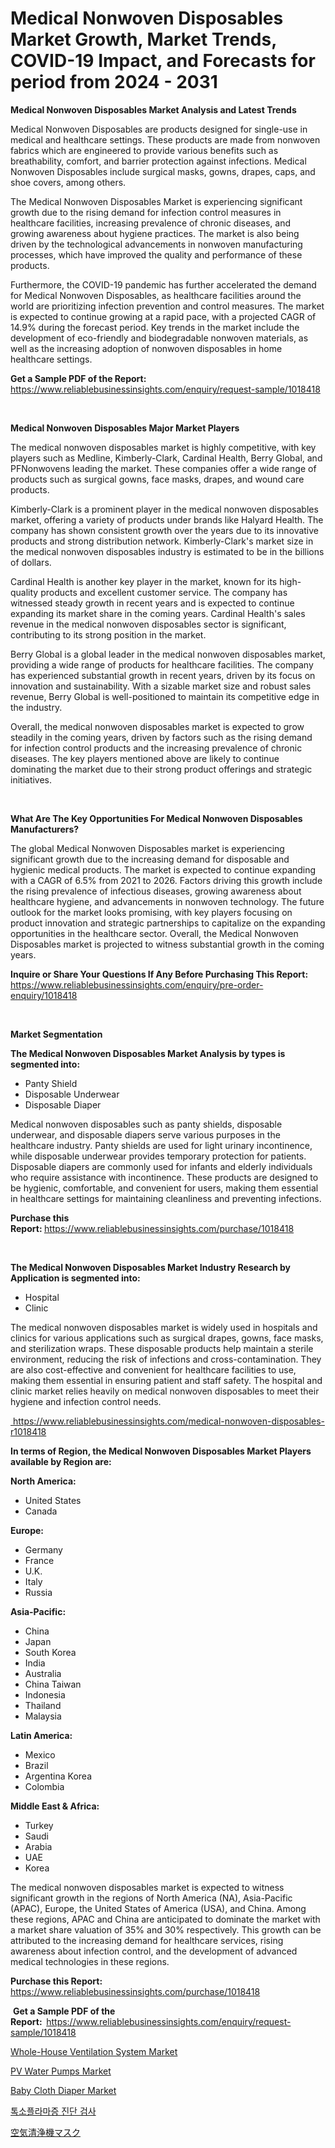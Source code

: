 <p><h1>Medical Nonwoven Disposables Market Growth, Market Trends, COVID-19 Impact, and Forecasts for period from 2024 - 2031</h1></p><p><strong>Medical Nonwoven Disposables Market Analysis and Latest Trends</strong></p>
<p><p>Medical Nonwoven Disposables are products designed for single-use in medical and healthcare settings. These products are made from nonwoven fabrics which are engineered to provide various benefits such as breathability, comfort, and barrier protection against infections. Medical Nonwoven Disposables include surgical masks, gowns, drapes, caps, and shoe covers, among others.</p><p>The Medical Nonwoven Disposables Market is experiencing significant growth due to the rising demand for infection control measures in healthcare facilities, increasing prevalence of chronic diseases, and growing awareness about hygiene practices. The market is also being driven by the technological advancements in nonwoven manufacturing processes, which have improved the quality and performance of these products.</p><p>Furthermore, the COVID-19 pandemic has further accelerated the demand for Medical Nonwoven Disposables, as healthcare facilities around the world are prioritizing infection prevention and control measures. The market is expected to continue growing at a rapid pace, with a projected CAGR of 14.9% during the forecast period. Key trends in the market include the development of eco-friendly and biodegradable nonwoven materials, as well as the increasing adoption of nonwoven disposables in home healthcare settings.</p></p>
<p><strong>Get a Sample PDF of the Report:&nbsp;</strong> <a href="https://www.reliablebusinessinsights.com/enquiry/request-sample/1018418">https://www.reliablebusinessinsights.com/enquiry/request-sample/1018418</a></p>
<p>&nbsp;</p>
<p><strong>Medical Nonwoven Disposables Major Market Players</strong></p>
<p><p>The medical nonwoven disposables market is highly competitive, with key players such as Medline, Kimberly-Clark, Cardinal Health, Berry Global, and PFNonwovens leading the market. These companies offer a wide range of products such as surgical gowns, face masks, drapes, and wound care products.</p><p>Kimberly-Clark is a prominent player in the medical nonwoven disposables market, offering a variety of products under brands like Halyard Health. The company has shown consistent growth over the years due to its innovative products and strong distribution network. Kimberly-Clark's market size in the medical nonwoven disposables industry is estimated to be in the billions of dollars.</p><p>Cardinal Health is another key player in the market, known for its high-quality products and excellent customer service. The company has witnessed steady growth in recent years and is expected to continue expanding its market share in the coming years. Cardinal Health's sales revenue in the medical nonwoven disposables sector is significant, contributing to its strong position in the market.</p><p>Berry Global is a global leader in the medical nonwoven disposables market, providing a wide range of products for healthcare facilities. The company has experienced substantial growth in recent years, driven by its focus on innovation and sustainability. With a sizable market size and robust sales revenue, Berry Global is well-positioned to maintain its competitive edge in the industry.</p><p>Overall, the medical nonwoven disposables market is expected to grow steadily in the coming years, driven by factors such as the rising demand for infection control products and the increasing prevalence of chronic diseases. The key players mentioned above are likely to continue dominating the market due to their strong product offerings and strategic initiatives.</p></p>
<p>&nbsp;</p>
<p><strong>What Are The Key Opportunities For Medical Nonwoven Disposables Manufacturers?</strong></p>
<p><p>The global Medical Nonwoven Disposables market is experiencing significant growth due to the increasing demand for disposable and hygienic medical products. The market is expected to continue expanding with a CAGR of 6.5% from 2021 to 2026. Factors driving this growth include the rising prevalence of infectious diseases, growing awareness about healthcare hygiene, and advancements in nonwoven technology. The future outlook for the market looks promising, with key players focusing on product innovation and strategic partnerships to capitalize on the expanding opportunities in the healthcare sector. Overall, the Medical Nonwoven Disposables market is projected to witness substantial growth in the coming years.</p></p>
<p><strong>Inquire or Share Your Questions If Any Before Purchasing This Report:</strong> <a href="https://www.reliablebusinessinsights.com/enquiry/pre-order-enquiry/1018418">https://www.reliablebusinessinsights.com/enquiry/pre-order-enquiry/1018418</a></p>
<p>&nbsp;</p>
<p><strong>Market Segmentation</strong></p>
<p><strong>The Medical Nonwoven Disposables Market Analysis by types is segmented into:</strong></p>
<p><ul><li>Panty Shield</li><li>Disposable Underwear</li><li>Disposable Diaper</li></ul></p>
<p><p>Medical nonwoven disposables such as panty shields, disposable underwear, and disposable diapers serve various purposes in the healthcare industry. Panty shields are used for light urinary incontinence, while disposable underwear provides temporary protection for patients. Disposable diapers are commonly used for infants and elderly individuals who require assistance with incontinence. These products are designed to be hygienic, comfortable, and convenient for users, making them essential in healthcare settings for maintaining cleanliness and preventing infections.</p></p>
<p><strong>Purchase this Report:&nbsp;</strong><a href="https://www.reliablebusinessinsights.com/purchase/1018418">https://www.reliablebusinessinsights.com/purchase/1018418</a></p>
<p>&nbsp;</p>
<p><strong>The Medical Nonwoven Disposables Market Industry Research by Application is segmented into:</strong></p>
<p><ul><li>Hospital</li><li>Clinic</li></ul></p>
<p><p>The medical nonwoven disposables market is widely used in hospitals and clinics for various applications such as surgical drapes, gowns, face masks, and sterilization wraps. These disposable products help maintain a sterile environment, reducing the risk of infections and cross-contamination. They are also cost-effective and convenient for healthcare facilities to use, making them essential in ensuring patient and staff safety. The hospital and clinic market relies heavily on medical nonwoven disposables to meet their hygiene and infection control needs.</p></p>
<p><a href="https://www.reliablebusinessinsights.com/medical-nonwoven-disposables-r1018418">&nbsp;https://www.reliablebusinessinsights.com/medical-nonwoven-disposables-r1018418</a></p>
<p><strong>In terms of Region, the Medical Nonwoven Disposables Market Players available by Region are:</strong></p>
<p>
    <p> <strong> North America: </strong>
        <ul>
            <li>United States</li>
            <li>Canada</li>
        </ul>
        </p> 
    <p> <strong> Europe: </strong>
        <ul>
            <li>Germany</li>
            <li>France</li>
            <li>U.K.</li>
            <li>Italy</li>
            <li>Russia</li>
        </ul>
        </p> 
    <p> <strong> Asia-Pacific: </strong>
        <ul>
            <li>China</li>
            <li>Japan</li>
            <li>South Korea</li>
            <li>India</li>
            <li>Australia</li>
            <li>China Taiwan</li>
            <li>Indonesia</li>
            <li>Thailand</li>
            <li>Malaysia</li>
        </ul>
        </p> 
    <p> <strong> Latin America: </strong>
        <ul>
            <li>Mexico</li>
            <li>Brazil</li>
            <li>Argentina Korea</li>
            <li>Colombia</li>
        </ul>
        </p> 
    <p> <strong> Middle East & Africa: </strong>
        <ul>
            <li>Turkey</li>
            <li>Saudi</li>
            <li>Arabia</li>
            <li>UAE</li>
            <li>Korea</li>
        </ul>
    </p>
    </p>
<p><p>The medical nonwoven disposables market is expected to witness significant growth in the regions of North America (NA), Asia-Pacific (APAC), Europe, the United States of America (USA), and China. Among these regions, APAC and China are anticipated to dominate the market with a market share valuation of 35% and 30% respectively. This growth can be attributed to the increasing demand for healthcare services, rising awareness about infection control, and the development of advanced medical technologies in these regions.</p></p>
<p><strong>Purchase this Report: </strong><a href="https://www.reliablebusinessinsights.com/purchase/1018418">https://www.reliablebusinessinsights.com/purchase/1018418</a></p>
<p>&nbsp;<strong>Get a Sample PDF of the Report:&nbsp;&nbsp;</strong><a href="https://www.reliablebusinessinsights.com/enquiry/request-sample/1018418">https://www.reliablebusinessinsights.com/enquiry/request-sample/1018418</a></p>
<p><strong></strong></p>
<p><p><a href="https://github.com/IzaiahBartell/Market-Research-Report-List-1/blob/main/whole-house-ventilation-system-market.md">Whole-House Ventilation System Market</a></p><p><a href="https://github.com/Valeridd446677/Market-Research-Report-List-1/blob/main/pv-water-pumps-market.md">PV Water Pumps Market</a></p><p><a href="https://issuu.com/reportprime-2/docs/baby-cloth-diaper-market-size-2030.pptx">Baby Cloth Diaper Market</a></p><p><a href="https://github.com/anton65482023/Market-Research-Report-List-1/blob/main/859404880554.md">톡소플라마증 진단 검사</a></p><p><a href="https://github.com/dadanedu33/Market-Research-Report-List-1/blob/main/234335387591.md">空気清浄機マスク</a></p></p>